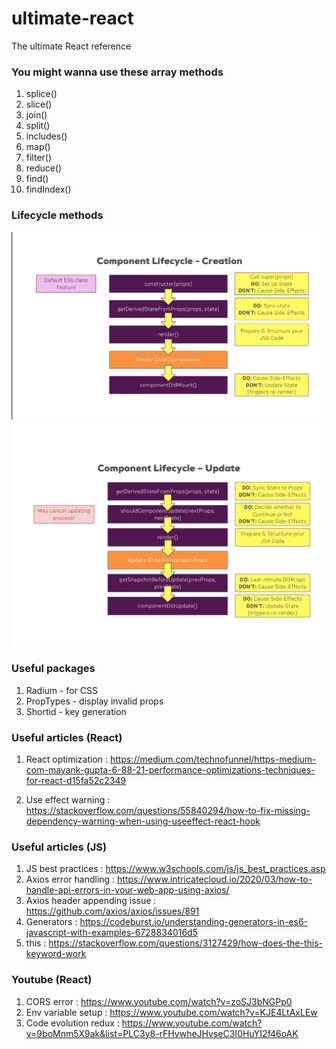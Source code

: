 # ultimate-react

The ultimate React reference

### You might wanna use these array methods

1. splice()
2. slice()
3. join()
4. split()
5. includes()
6. map()
7. filter()
8. reduce()
9. find()
10. findIndex()

### Lifecycle methods

![creation](/img/creation-cycle.png)
![updation](/img/updation-cycle.png)

### Useful packages

1. Radium - for CSS
2. PropTypes - display invalid props
3. Shortid - key generation

### Useful articles (React)

1. React optimization : https://medium.com/technofunnel/https-medium-com-mayank-gupta-6-88-21-performance-optimizations-techniques-for-react-d15fa52c2349

2. Use effect warning : https://stackoverflow.com/questions/55840294/how-to-fix-missing-dependency-warning-when-using-useeffect-react-hook

### Useful articles (JS)

1. JS best practices : https://www.w3schools.com/js/js_best_practices.asp
2. Axios error handling : https://www.intricatecloud.io/2020/03/how-to-handle-api-errors-in-your-web-app-using-axios/
3. Axios header appending issue : https://github.com/axios/axios/issues/891
4. Generators : https://codeburst.io/understanding-generators-in-es6-javascript-with-examples-6728834016d5
5. this : https://stackoverflow.com/questions/3127429/how-does-the-this-keyword-work

### Youtube (React)

1. CORS error : https://www.youtube.com/watch?v=zoSJ3bNGPp0
2. Env variable setup : https://www.youtube.com/watch?v=KJE4LtAxLEw
3. Code evolution redux : https://www.youtube.com/watch?v=9boMnm5X9ak&list=PLC3y8-rFHvwheJHvseC3I0HuYI2f46oAK
